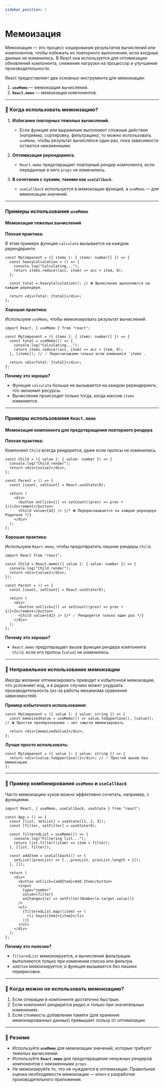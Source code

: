 ```yaml
---
sidebar_position: 1
---
```


# Мемоизация

Мемоизация — это процесс кэширования результатов вычислений или компонентов, чтобы избежать их повторного выполнения, если входные данные не изменились. В React она используется для оптимизации обновлений компонента, снижения нагрузки на процессор и улучшения производительности.

React предоставляет два основных инструмента для мемоизации:
1. **`useMemo`** — мемоизация вычислений.
2. **`React.memo`** — мемоизация компонентов.

---

### 🧠 Когда использовать мемоизацию?

1. **Избегание повторных тяжелых вычислений.**
   - Если функция или выражение выполняют сложные действия (например, сортировку, фильтрацию), то можно использовать `useMemo`, чтобы результат вычислялся один раз, пока зависимости остаются неизменными.

2. **Оптимизация ререндеринга.**
   - `React.memo` предотвращает повторный рендер компонента, если переданные в него `props` не изменились.

3. **В сочетании с хуками, такими как `useCallback`.**
   - `useCallback` используется в мемоизации функций, а `useMemo` — для мемоизации значений.

---

### Примеры использования `useMemo`

#### Мемоизация тяжелых вычислений

**Плохая практика:**

В этом примере функция `calculate` вызывается на каждом ререндеринге.

```tsx
const MyComponent = ({ items }: { items: number[] }) => {
  const heavyCalculation = () => {
    console.log("Calculating...");
    return items.reduce((acc, item) => acc + item, 0);
  };

  const total = heavyCalculation(); // ❌ Вычисления выполняются на каждом ререндере.

  return <div>Total: {total}</div>;
};
```

**Хорошая практика:**

Используем `useMemo`, чтобы мемоизировать результат вычислений.

```tsx
import React, { useMemo } from "react";

const MyComponent = ({ items }: { items: number[] }) => {
  const total = useMemo(() => {
    console.log("Calculating...");
    return items.reduce((acc, item) => acc + item, 0);
  }, [items]); // ✅ Пересчитываем только если изменился `items`.

  return <div>Total: {total}</div>;
};
```

**Почему это хорошо?**
- Функция `calculate` больше не вызывается на каждом ререндеринге, что экономит ресурсы.
- Вычисления происходят только тогда, когда массив `items` изменяется.

---

### Примеры использования `React.memo`

#### Мемоизация компонента для предотвращения повторного рендера

**Плохая практика:**

Компонент `Child` всегда рендерится, даже если пропсы не изменились.

```tsx
const Child = ({ value }: { value: number }) => {
  console.log("Child render");
  return <div>{value}</div>;
};

const Parent = () => {
  const [count, setCount] = React.useState(0);

  return (
    <div>
      <button onClick={() => setCount((prev) => prev + 1)}>Increment</button>
      <Child value={42} /> {/* ❌ Перерисовывается на каждом ререндере Родителя */}
    </div>
  );
};
```

**Хорошая практика:**

Используем `React.memo`, чтобы предотвратить лишние рендеры `Child`.

```tsx
import React from "react";

const Child = React.memo(({ value }: { value: number }) => {
  console.log("Child render");
  return <div>{value}</div>;
});

const Parent = () => {
  const [count, setCount] = React.useState(0);

  return (
    <div>
      <button onClick={() => setCount((prev) => prev + 1)}>Increment</button>
      <Child value={42} /> {/* ✅ Рендерится только один раз */}
    </div>
  );
};
```

**Почему это хорошо?**
- `React.memo` предотвращает вызов функции рендера компонента `Child`, если его пропсы (`value`) не изменились.

---

### 🛑 Неправильное использование мемоизации

Иногда желание оптимизировать приводит к избыточной мемоизации, что усложняет код, а в редких случаях может ухудшить производительность (из-за работы механизма сравнения зависимостей).

**Пример избыточного использования:**

```tsx
const MyComponent = ({ value }: { value: string }) => {
  const memoizedValue = useMemo(() => value.toUpperCase(), [value]); // ❌ Простое преобразование — нет смысла мемоизировать

  return <div>{memoizedValue}</div>;
};
```

**Лучше просто использовать:**

```tsx
const MyComponent = ({ value }: { value: string }) => {
  return <div>{value.toUpperCase()}</div>; // ✅ Простой вызов без мемоизации
};
```

---

### 🔄 Пример комбинирования `useMemo` и `useCallback`

Часто мемоизацию хуков можно эффективно сочетать, например, с функциями.

```tsx
import React, { useMemo, useCallback, useState } from "react";

const App = () => {
  const [list, setList] = useState([1, 2, 3]);
  const [filter, setFilter] = useState(0);

  const filteredList = useMemo(() => {
    console.log("Filtering list...");
    return list.filter((item) => item > filter);
  }, [list, filter]);

  const addItem = useCallback(() => {
    setList((prevList) => [...prevList, prevList.length + 1]);
  }, []);

  return (
    <div>
      <button onClick={addItem}>Add Item</button>
      <input
        type="number"
        value={filter}
        onChange={(e) => setFilter(Number(e.target.value))}
      />
      <ul>
        {filteredList.map((item) => (
          <li key={item}>{item}</li>
        ))}
      </ul>
    </div>
  );
};
```

**Почему это полезно?**
- `filteredList` мемоизируется, и вычисления фильтрации выполняются только при изменении списка или фильтра.
- `addItem` мемоизируется, и функция вызывается без лишних перерисовок.

---

### 🌟 Когда можно не использовать мемоизацию?

1. Если операции в компоненте достаточно быстрые.
2. Если компонент рендерится редко и только при значительных изменениях.
3. Если стоимость добавления памяти (для хранения мемоизированных данных) превышает пользу от оптимизации.

---

### 🚀 Резюме

- Используйте **`useMemo`** для мемоизации значений, которые требуют тяжелых вычислений.
- Используйте **`React.memo`** для предотвращения ненужных рендеров компонентов с неизменными `props`.
- Не мемоизируйте то, что не нуждается в оптимизации. Правильная оценка необходимости мемоизации — ключ к разработке производительного приложения.